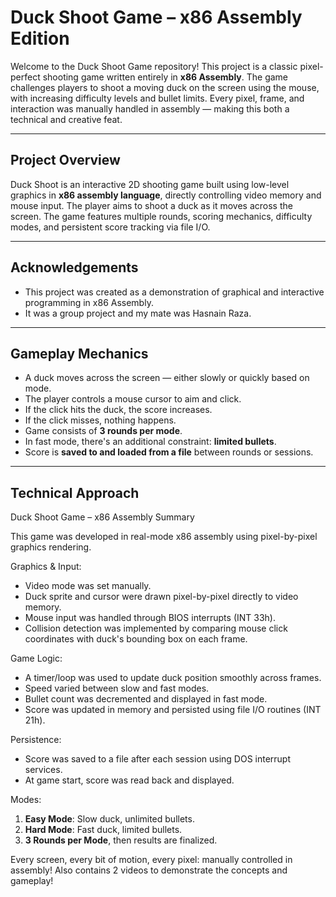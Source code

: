 # Duck Shoot Game – x86 Assembly Edition

Welcome to the Duck Shoot Game repository! This project is a classic pixel-perfect shooting game written entirely in **x86 Assembly**. The game challenges players to shoot a moving duck on the screen using the mouse, with increasing difficulty levels and bullet limits. Every pixel, frame, and interaction was manually handled in assembly — making this both a technical and creative feat.

---

## Project Overview

Duck Shoot is an interactive 2D shooting game built using low-level graphics in **x86 assembly language**, directly controlling video memory and mouse input. The player aims to shoot a duck as it moves across the screen. The game features multiple rounds, scoring mechanics, difficulty modes, and persistent score tracking via file I/O.

---

## Acknowledgements

- This project was created as a demonstration of graphical and interactive programming in x86 Assembly.
- It was a group project and my mate was Hasnain Raza.

---

## Gameplay Mechanics

- A duck moves across the screen — either slowly or quickly based on mode.
- The player controls a mouse cursor to aim and click.
- If the click hits the duck, the score increases.
- If the click misses, nothing happens.
- Game consists of **3 rounds per mode**.
- In fast mode, there's an additional constraint: **limited bullets**.
- Score is **saved to and loaded from a file** between rounds or sessions.

---

## Technical Approach

Duck Shoot Game – x86 Assembly Summary

This game was developed in real-mode x86 assembly using pixel-by-pixel graphics rendering.

Graphics & Input:
- Video mode was set manually.
- Duck sprite and cursor were drawn pixel-by-pixel directly to video memory.
- Mouse input was handled through BIOS interrupts (INT 33h).
- Collision detection was implemented by comparing mouse click coordinates 
  with duck's bounding box on each frame.

Game Logic:
- A timer/loop was used to update duck position smoothly across frames.
- Speed varied between slow and fast modes.
- Bullet count was decremented and displayed in fast mode.
- Score was updated in memory and persisted using file I/O routines (INT 21h).

Persistence:
- Score was saved to a file after each session using DOS interrupt services.
- At game start, score was read back and displayed.

Modes:
1. **Easy Mode**: Slow duck, unlimited bullets.
2. **Hard Mode**: Fast duck, limited bullets.
3. **3 Rounds per Mode**, then results are finalized.

Every screen, every bit of motion, every pixel: manually controlled in assembly!
Also contains 2 videos to demonstrate the concepts and gameplay!
